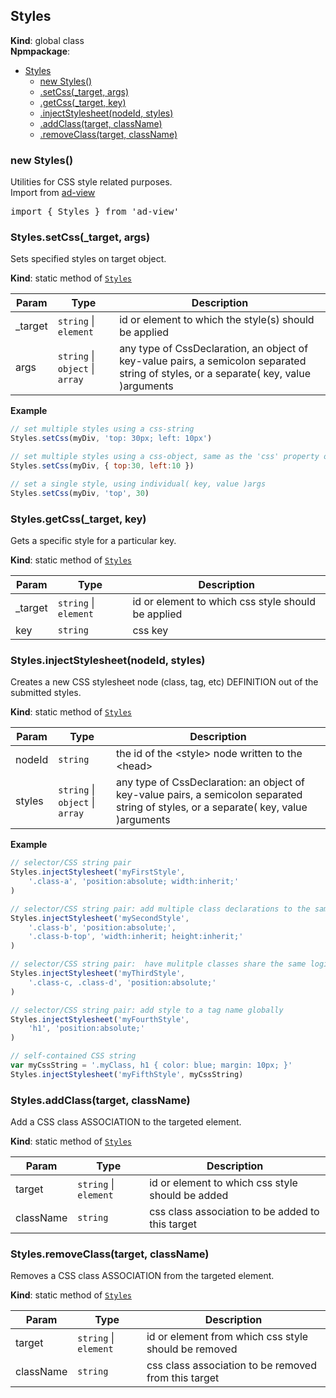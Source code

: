 <a name="Styles"></a>

## Styles
**Kind**: global class  
**Npmpackage**:   

* [Styles](#Styles)
    * [new Styles()](#new_Styles_new)
    * [.setCss(_target, args)](#Styles.setCss)
    * [.getCss(_target, key)](#Styles.getCss)
    * [.injectStylesheet(nodeId, styles)](#Styles.injectStylesheet)
    * [.addClass(target, className)](#Styles.addClass)
    * [.removeClass(target, className)](#Styles.removeClass)

<a name="new_Styles_new"></a>

### new Styles()
Utilities for CSS style related purposes. <br>
Import from <a href="https://github.com/ff0000-ad-tech/ad-view">ad-view</a>
<pre class="sunlight-highlight-javascript">
import { Styles } from 'ad-view'
</pre>

<a name="Styles.setCss"></a>

### Styles.setCss(_target, args)
Sets specified styles on target object.

**Kind**: static method of [<code>Styles</code>](#Styles)  

| Param | Type | Description |
| --- | --- | --- |
| _target | <code>string</code> \| <code>element</code> | id or element to which the style(s) should be applied |
| args | <code>string</code> \| <code>object</code> \| <code>array</code> | any type of CssDeclaration, an object of key-value pairs, a semicolon separated string of styles, or a separate( key, value )arguments |

**Example**  
```js
// set multiple styles using a css-string
Styles.setCss(myDiv, 'top: 30px; left: 10px')

// set multiple styles using a css-object, same as the 'css' property on [UIComponent](UIComponent)s
Styles.setCss(myDiv, { top:30, left:10 })

// set a single style, using individual( key, value )args
Styles.setCss(myDiv, 'top', 30)
```
<a name="Styles.getCss"></a>

### Styles.getCss(_target, key)
Gets a specific style for a particular key.

**Kind**: static method of [<code>Styles</code>](#Styles)  

| Param | Type | Description |
| --- | --- | --- |
| _target | <code>string</code> \| <code>element</code> | id or element to which css style should be applied |
| key | <code>string</code> | css key |

<a name="Styles.injectStylesheet"></a>

### Styles.injectStylesheet(nodeId, styles)
Creates a new CSS stylesheet node (class, tag, etc) DEFINITION out of the submitted styles.

**Kind**: static method of [<code>Styles</code>](#Styles)  

| Param | Type | Description |
| --- | --- | --- |
| nodeId | <code>string</code> | the id of the &lt;style> node written to the &lt;head> |
| styles | <code>string</code> \| <code>object</code> \| <code>array</code> | any type of CssDeclaration: an object of key-value pairs, a semicolon separated string of styles, or a separate( key, value )arguments |

**Example**  
```js
// selector/CSS string pair
Styles.injectStylesheet('myFirstStyle', 
	'.class-a', 'position:absolute; width:inherit;'
)

// selector/CSS string pair: add multiple class declarations to the same node
Styles.injectStylesheet('mySecondStyle', 
	'.class-b', 'position:absolute;',
	'.class-b-top', 'width:inherit; height:inherit;'
)

// selector/CSS string pair:  have mulitple classes share the same logic
Styles.injectStylesheet('myThirdStyle', 
	'.class-c, .class-d', 'position:absolute;'
)

// selector/CSS string pair: add style to a tag name globally
Styles.injectStylesheet('myFourthStyle', 
	'h1', 'position:absolute;'
)

// self-contained CSS string
var myCssString = '.myClass, h1 { color: blue; margin: 10px; }'
Styles.injectStylesheet('myFifthStyle', myCssString)
```
<a name="Styles.addClass"></a>

### Styles.addClass(target, className)
Add a CSS class ASSOCIATION to the targeted element.

**Kind**: static method of [<code>Styles</code>](#Styles)  

| Param | Type | Description |
| --- | --- | --- |
| target | <code>string</code> \| <code>element</code> | id or element to which css style should be added |
| className | <code>string</code> | css class association to be added to this target |

<a name="Styles.removeClass"></a>

### Styles.removeClass(target, className)
Removes a CSS class ASSOCIATION from the targeted element.

**Kind**: static method of [<code>Styles</code>](#Styles)  

| Param | Type | Description |
| --- | --- | --- |
| target | <code>string</code> \| <code>element</code> | id or element from which css style should be removed |
| className | <code>string</code> | css class association to be removed from this target |

